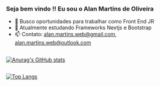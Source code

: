 ### Seja bem vindo !! Eu sou o Alan Martins de Oliveira


- 🔭 Busco oportunidades para trabalhar como Front End JR
- 🌱 Atualmente estudando Frameworks Nextjs e Bootstrap
- 📫 Contato: alan.martins.web@gmail.com, alan.martins.web@outlook.com


##

[![Anurag's GitHub stats](https://github-readme-stats.vercel.app/api?username=alanmartinsdeoliveira&show_icons=true&theme=merko)](https://github.com/alanmartinsdeoliveira/github-readme-stats)

##

[![Top Langs](https://github-readme-stats.vercel.app/api/top-langs/?username=alanmartinsdeoliveira&hide_progress=true&theme=merko)](https://github.com/alanmartinsdeoliveira/github-readme-stats)

##


   
